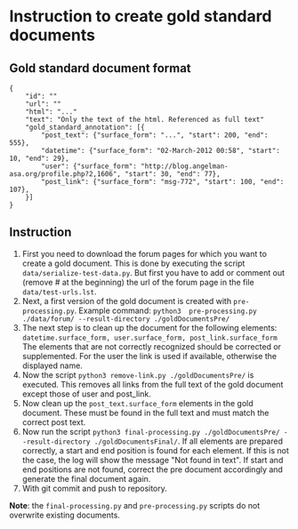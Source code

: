 # Instruction to create gold standard documents
## Gold standard document format
```
{
    "id": ""
    "url": ""
    "html": "..."
    "text": "Only the text of the html. Referenced as full text"
    "gold_standard_annotation": [{
        "post_text": {"surface_form": "...", "start": 200, "end": 555},
        "datetime": {"surface_form": "02-March-2012 00:58", "start": 10, "end": 29},
        "user": {"surface_form": "http://blog.angelman-asa.org/profile.php?2,1606", "start": 30, "end": 77},
        "post_link": {"surface_form": "msg-772", "start": 100, "end": 107},
    }]
}
```
## Instruction
1. First you need to download the forum pages for which you want to create a gold document. This is done by executing the script `data/serialize-test-data.py`. But first you have to add or comment out (remove # at the beginning) the url of the forum page in the file `data/test-urls.lst`.
2. Next, a first version of the gold document is created with `pre-processing.py`. Example command:
`python3  pre-processing.py ./data/forum/ --result-directory ./goldDocumentsPre/`
3. The next step is to clean up the document for the following elements:
`datetime.surface_form, user.surface_form, post_link.surface_form`
The elements that are not correctly recognized should be corrected or supplemented. For the user the link is used if available, otherwise the displayed name.
4. Now the script `python3 remove-link.py ./goldDocumentsPre/` is executed. This removes all links from the full text of the gold document except those of user and post_link.
5. Now clean up the `post_text.surface_form` elements in the gold document. These must be found in the full text and must match the correct post text.
6. Now run the script `python3 final-processing.py ./goldDocumentsPre/ --result-directory ./goldDocumentsFinal/`. If all elements are prepared correctly, a start and end position is found for each element. If this is not the case, the log will show the message "Not found in text". If start and end positions are not found, correct the pre document accordingly and generate the final document again.
7. With git commit and push to repository.

**Note**: the `final-processing.py` and `pre-processing.py` scripts do not overwrite existing documents.